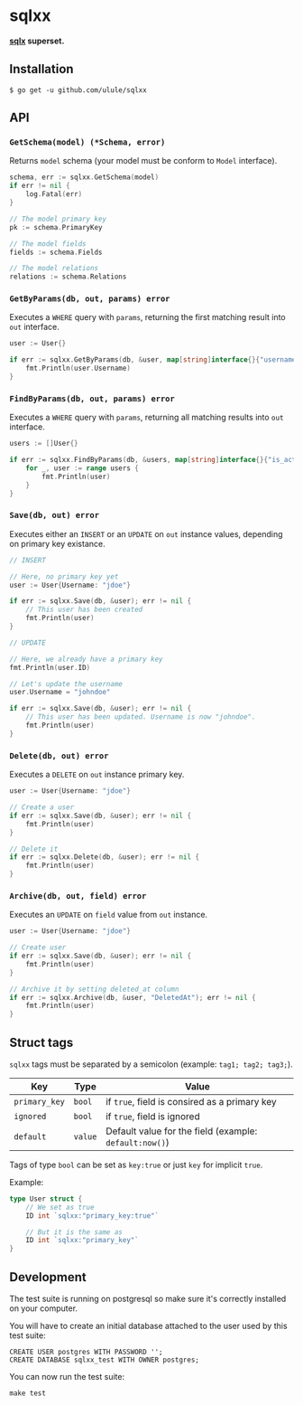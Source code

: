 # sqlxx

**[sqlx](https://github.com/jmoiron/sqlx) superset.**

## Installation

```console
$ go get -u github.com/ulule/sqlxx
```

## API

### `GetSchema(model) (*Schema, error)`

Returns `model` schema (your model must be conform to `Model` interface).

```go
schema, err := sqlxx.GetSchema(model)
if err != nil {
    log.Fatal(err)
}

// The model primary key
pk := schema.PrimaryKey

// The model fields
fields := schema.Fields

// The model relations
relations := schema.Relations
```

### `GetByParams(db, out, params) error`

Executes a `WHERE` query with `params`, returning the first matching result into `out` interface.

```go
user := User{}

if err := sqlxx.GetByParams(db, &user, map[string]interface{}{"username": "jdoe"}); err != nil {
    fmt.Println(user.Username)
}
```

### `FindByParams(db, out, params) error`

Executes a `WHERE` query with `params`, returning all matching results into `out` interface.

```go
users := []User{}

if err := sqlxx.FindByParams(db, &users, map[string]interface{}{"is_active": true}); err != nil {
    for _, user := range users {
        fmt.Println(user)
    }
}
```

### `Save(db, out) error`

Executes either an `INSERT` or an `UPDATE` on `out` instance values, depending on primary key existance.

```go
// INSERT

// Here, no primary key yet
user := User{Username: "jdoe"}

if err := sqlxx.Save(db, &user); err != nil {
    // This user has been created
    fmt.Println(user)
}

// UPDATE

// Here, we already have a primary key
fmt.Println(user.ID)

// Let's update the username
user.Username = "johndoe"

if err := sqlxx.Save(db, &user); err != nil {
    // This user has been updated. Username is now "johndoe".
    fmt.Println(user)
}
```

### `Delete(db, out) error`

Executes a `DELETE` on `out` instance primary key.

```go
user := User{Username: "jdoe"}

// Create a user
if err := sqlxx.Save(db, &user); err != nil {
    fmt.Println(user)
}

// Delete it
if err := sqlxx.Delete(db, &user); err != nil {
    fmt.Println(user)
}
```

### `Archive(db, out, field) error`

Executes an `UPDATE` on `field` value from `out` instance.

```go
user := User{Username: "jdoe"}

// Create user
if err := sqlxx.Save(db, &user); err != nil {
    fmt.Println(user)
}

// Archive it by setting deleted_at column
if err := sqlxx.Archive(db, &user, "DeletedAt"); err != nil {
    fmt.Println(user)
}
```

## Struct tags

`sqlxx` tags must be separated by a semicolon (example: `tag1; tag2; tag3;`).

| Key           | Type    | Value                                                   |
|---------------|---------|---------------------------------------------------------|
| `primary_key` | `bool`  | if `true`, field is consired as a primary key           |
| `ignored`     | `bool`  | if `true`, field is ignored                             |
| `default`     | `value` | Default value for the field (example: `default:now()`) |

Tags of type `bool` can be set as `key:true` or just `key` for implicit `true`.

Example:

```go
type User struct {
    // We set as true
    ID int `sqlxx:"primary_key:true"`

    // But it is the same as
    ID int `sqlxx:"primary_key"`
}
```

## Development

The test suite is running on postgresql so make sure it's correctly installed on your computer.

You will have to create an initial database attached to the user used by this test suite:


```console
CREATE USER postgres WITH PASSWORD '';
CREATE DATABASE sqlxx_test WITH OWNER postgres;
```

You can now run the test suite:

```console
make test
```
